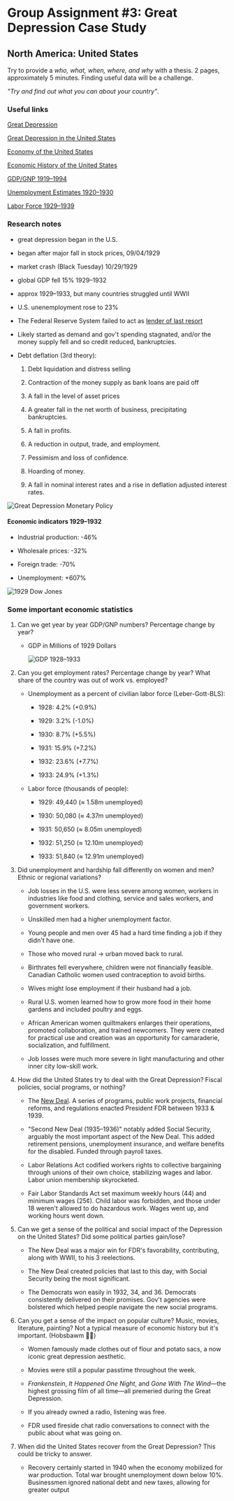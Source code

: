 # Group Assignment #3: Great Depression Case Study

## North America: United States

Try to provide a _who, what, when, where, and why_ with a thesis. 2 pages, approximately 5 minutes. Finding useful data will be a challenge.

_"Try and find out what you can about your country"_.

### Useful links

[Great Depression](https://en.wikipedia.org/wiki/Great_Depression)

[Great Depression in the United States](https://en.wikipedia.org/wiki/Great_Depression_in_the_United_States)

[Economy of the United States](https://en.wikipedia.org/wiki/Economy_of_the_United_States)

[Economic History of the United States](https://en.wikipedia.org/wiki/Economic_history_of_the_United_States#1790–2006_GDP)

[GDP/GNP 1919–1994](http://www.huppi.com/kangaroo/GDPreal.htm)

[Unemployment Estimates 1920–1930](https://www.ssc.wisc.edu/~gwallace/Papers/2120839.pdf)

[Labor Force 1929–1939](https://www.bls.gov/opub/mlr/1948/article/pdf/labor-force-employment-and-unemployment-1929-39-estimating-methods.pdf)

### Research notes

- great depression began in the U.S.

- began after major fall in stock prices, 09/04/1929

- market crash (Black Tuesday) 10/29/1929

- global GDP fell 15% 1929–1932

- approx 1929–1933, but many countries struggled until WWII

- U.S. unenemployment rose to 23%

- The Federal Reserve System failed to act as [lender of last resort](https://en.wikipedia.org/wiki/Lender_of_last_resort)

- Likely started as demand and gov't spending stagnated, and/or the money supply fell and so credit reduced, bankruptcies.

- Debt deflation (3rd theory):

  1. Debt liquidation and distress selling

  2. Contraction of the money supply as bank loans are paid off

  3. A fall in the level of asset prices

  4. A greater fall in the net worth of business, precipitating bankruptcies.

  5. A fall in profits.

  6. A reduction in output, trade, and employment.

  7. Pessimism and loss of confidence.

  8. Hoarding of money.

  9. A fall in nominal interest rates and a rise in deflation adjusted interest rates.

![Great Depression Monetary Policy](./img/g_d_monetary_policy.png "M2 includes physical currencies and savings.")

#### Economic indicators 1929–1932

- Industrial production: -46%

- Wholesale prices: -32%

- Foreign trade: -70%

- Unemployment: +607%

![1929 Dow Jones](./img/1929_dow_jones.jpg)

### Some important economic statistics

1. Can we get year by year GDP/GNP numbers? Percentage change by year?

    - GDP in Millions of 1929 Dollars

      ![GDP 1928–1933](img/g_d_gdp_table.png)

2. Can you get employment rates? Percentage change by year? What share of the country was out of work vs. employed?

    - Unemployment as a percent of civilian labor force (Leber-Gott-BLS):

      - 1928: 4.2% (+0.9%)

      - 1929: 3.2% (-1.0%)

      - 1930: 8.7% (+5.5%)

      - 1931: 15.9% (+7.2%)

      - 1932: 23.6% (+7.7%)

      - 1933: 24.9% (+1.3%)

    - Labor force (thousands of people):

      - 1929: 49,440 (&thickapprox; 1.58m unemployed)

      - 1930: 50,080 (&thickapprox; 4.37m unemployed)

      - 1931: 50,650 (&thickapprox; 8.05m unemployed)

      - 1932: 51,250 (&thickapprox; 12.10m unemployed)

      - 1933: 51,840 (&thickapprox; 12.91m unemployed)

3. Did unemployment and hardship fall differently on women and men? Ethnic or regional variations?

    - Job losses in the U.S. were less severe among women, workers in industries like food and clothing, service and sales workers, and government workers.

    - Unskilled men had a higher unemployment factor.

    - Young people and men over 45 had a hard time finding a job if they didn't have one.

    - Those who moved rural -> urban moved back to rural.

    - Birthrates fell everywhere, children were not financially feasible. Canadian Catholic women used contraception to avoid births.

    - Wives might lose employment if their husband had a job.

    - Rural U.S. women learned how to grow more food in their home gardens and included poultry and eggs.

    - African American women quiltmakers enlarges their operations, promoted collaboration, and trained newcomers. They were created for practical use and creation was an opportunity for camaraderie, socialization, and fulfillment.

    - Job losses were much more severe in light manufacturing and other inner city low-skill work.

4. How did the United States try to deal with the Great Depression? Fiscal policies, social programs, or nothing?

    - The [New Deal](https://en.wikipedia.org/wiki/New_Deal). A series of programs, public work projects, financial reforms, and regulations enacted President FDR between 1933 & 1939.

    - "Second New Deal (1935–1936)" notably added Social Security, arguably the most important aspect of the New Deal. This added retirement pensions, unemployment insurance, and welfare benefits for the disabled. Funded through payroll taxes.

    - Labor Relations Act codified workers rights to collective bargaining through unions of their own choice, stabilizing wages and labor. Labor union membership skyrocketed.

    - Fair Labor Standards Act set maximum weekly hours (44) and minimum wages (25¢). Child labor was forbidden, and those under 18 weren't allowed to do hazardous work. Wages went up, and working hours went down.

5. Can we get a sense of the political and social impact of the Depression on the United States? Did some political parties gain/lose?

    - The New Deal was a major win for FDR's favorability, contributing, along with WWII, to his 3 reelections.

    - The New Deal created policies that last to this day, with Social Security being the most significant.

    - The Democrats won easily in 1932, 34, and 36. Democrats consistently delivered on their promises. Gov't agencies were bolstered which helped people navigate the new social programs.

6. Can you get a sense of the impact on popular culture? Music, movies, literature, painting? Not a typical measure of economic history but it's important. (Hobsbawm 👍🏻)

    - Women famously made clothes out of flour and potato sacs, a now iconic great depression aesthetic.

    - Movies were still a popular passtime throughout the week.

    - _Frankenstein_, _It Happened One Night_, and _Gone With The Wind_&mdash;the highest grossing film of all time&mdash;all premeried during the Great Depression.

    - If you already owned a radio, listening was free.

    - FDR used fireside chat radio conversations to connect with the public about what was going on.

7. When did the United States recover from the Great Depression? This could be tricky to answer.

    - Recovery certainly started in 1940 when the economy mobilized for war production. Total war brought unemployment down below 10%. Businessmen ignored national debt and new taxes, allowing for greater output
